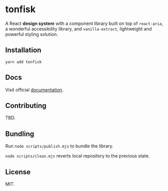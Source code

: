 # tonfisk

A React **design system** with a component library built on top of `react-aria`, a wonderful accessibility library, and `vanilla-extract`, lightweight and powerful styling solution.

## Installation

```
yarn add tonfisk
```

## Docs

Visit official [documentation](https://tonfisk.fish).

## Contributing

TBD.

## Bundling

Run `node scripts/publish.mjs` to bundle the library.

`node scripts/clean.mjs` reverts local repository to the previous state.

## License

MIT.
